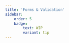 ```yaml
---
title: 'Forms & Validation'
sidebar:
    order: 5
    badge:
        text: WIP
        variant: tip
---
```

